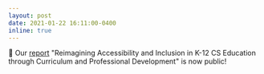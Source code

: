 ```yaml
---
layout: post
date: 2021-01-22 16:11:00-0400
inline: true
---
```


📄 Our [report](https://www.microsoft.com/en-us/research/uploads/prod/2021/01/Reimagining-Accessibility-and-Inclusion-in-K12_Making-Higher-Ed-in-CS-Accessible-Group-B.pdf) "Reimagining Accessibility and Inclusion in K-12 CS Education  
through Curriculum and Professional Development" is now public!